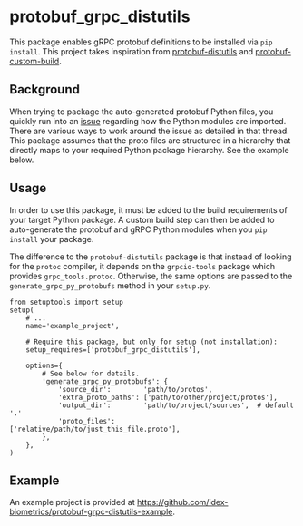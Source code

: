 # protobuf_grpc_distutils

This package enables gRPC protobuf definitions to be installed via `pip install`.  This project takes
inspiration from [protobuf-distutils](https://github.com/protocolbuffers/protobuf/tree/main/python/protobuf_distutils)
and [protobuf-custom-build](https://github.com/sbrother/protobuf-custom-build).

## Background

When trying to package the auto-generated protobuf Python files, you quickly run into an [issue](https://github.com/protocolbuffers/protobuf/issues/1491)
regarding how the Python modules are imported.  There are various ways to work around the issue as detailed in that thread.  This package assumes that the
proto files are structured in a hierarchy that directly maps to your required Python package hierarchy.  See the example below.

## Usage

In order to use this package, it must be added to the build requirements of your target Python package.  A custom build step can then be added
to auto-generate the protobuf and gRPC Python modules when you `pip install` your package.

The difference to the `protobuf-distutils` package is that instead of looking for the `protoc` compiler, it depends on the `grpcio-tools` 
package which provides `grpc_tools.protoc`.  Otherwise, the same options are passed to the `generate_grpc_py_protobufs` method in your `setup.py`.

```
from setuptools import setup
setup(
    # ...
    name='example_project',

    # Require this package, but only for setup (not installation):
    setup_requires=['protobuf_grpc_distutils'],

    options={
        # See below for details.
        'generate_grpc_py_protobufs': {
            'source_dir':        'path/to/protos',
            'extra_proto_paths': ['path/to/other/project/protos'],
            'output_dir':        'path/to/project/sources',  # default '.'
            'proto_files':       ['relative/path/to/just_this_file.proto'],
        },
    },
)
```

## Example

An example project is provided at https://github.com/idex-biometrics/protobuf-grpc-distutils-example.
